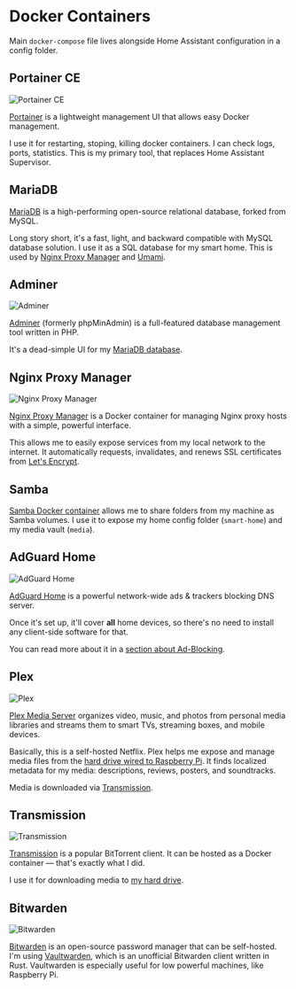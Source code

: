 # Docker Containers

Main `docker-compose` file lives alongside Home Assistant configuration in a config folder.

## Portainer CE

![Portainer CE](https://user-images.githubusercontent.com/3459374/115123723-ffddd080-9fc6-11eb-8f26-e11f48ef185e.png)

[Portainer](https://documentation.portainer.io) is a lightweight management UI that allows easy Docker management.

I use it for restarting, stoping, killing docker containers. I can check logs, ports, statistics. This is my primary tool, that replaces Home Assistant Supervisor.

## MariaDB

[MariaDB](https://mariadb.com) is a high-performing open-source relational database, forked from MySQL.

Long story short, it's a fast, light, and backward compatible with MySQL database solution. I use it as a SQL database for my smart home. This is used by [Nginx Proxy Manager](#nginx-proxy-manager) and [Umami](#umami).

## Adminer

![Adminer](https://user-images.githubusercontent.com/3459374/115125143-f8222a00-9fce-11eb-8a32-c261b9b1a5b8.png)

[Adminer](https://www.adminer.org) (formerly phpMinAdmin) is a full-featured database management tool written in PHP.

It's a dead-simple UI for my [MariaDB database](#mariadb).

## Nginx Proxy Manager

![Nginx Proxy Manager](https://user-images.githubusercontent.com/3459374/115125358-44219e80-9fd0-11eb-8a72-27383603d546.png)

[Nginx Proxy Manager](https://nginxproxymanager.com) is a Docker container for managing Nginx proxy hosts with a simple, powerful interface.

This allows me to easily expose services from my local network to the internet. It automatically requests, invalidates, and renews SSL certificates from [Let's Encrypt](https://letsencrypt.org/).

## Samba

[Samba Docker container](https://github.com/dperson/samba) allows me to share folders from my machine as Samba volumes. I use it to expose my home config folder (`smart-home`) and my media vault (`media`).

## AdGuard Home

![AdGuard Home](https://user-images.githubusercontent.com/3459374/115125413-8b0f9400-9fd0-11eb-8ae1-a0773c9af151.png)

[AdGuard Home](https://github.com/AdguardTeam/AdGuardHome) is a powerful network-wide ads & trackers blocking DNS server.

Once it's set up, it'll cover **all** home devices, so there's no need to install any client-side software for that.

You can read more about it in a [section about Ad-Blocking](../ad-blocking).

## Plex

![Plex](https://user-images.githubusercontent.com/3459374/115125503-2acd2200-9fd1-11eb-8c99-3c839e639a98.png)

[Plex Media Server](https://www.plex.tv/media-server-downloads/#plex-media-server) organizes video, music, and photos from personal media libraries and streams them to smart TVs, streaming boxes, and mobile devices.

Basically, this is a self-hosted Netflix. Plex helps me expose and manage media files from the [hard drive wired to Raspberry Pi](../../hardware#media-volume). It finds localized metadata for my media: descriptions, reviews, posters, and soundtracks.

Media is downloaded via [Transmission](#transmission).

## Transmission

![Transmission](https://user-images.githubusercontent.com/3459374/115125563-ac24b480-9fd1-11eb-84f6-0767b70ee4a0.png)

[Transmission](https://transmissionbt.com/) is a popular BitTorrent client. It can be hosted as a Docker container — that's exactly what I did.

I use it for downloading media to [my hard drive](../../hardware#media-volume).

## Bitwarden

![Bitwarden](https://user-images.githubusercontent.com/3459374/116572155-642c5880-a914-11eb-964c-1db0c962a5ef.png)

[Bitwarden](https://bitwarden.com/) is an open-source password manager that can be self-hosted. I'm using [Vaultwarden](https://github.com/dani-garcia/vaultwarden), which is an unofficial Bitwarden client written in Rust. Vaultwarden is especially useful for low powerful machines, like Raspberry Pi.

